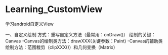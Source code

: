 # Learning_CustomView
学习android自定义View

一、自定义绘制
方式：重写自定义方法（最常用：onDraw()）
绘制的关键：Canvas
-Canvas的绘制类方法：drawXXX(关键参数：Paint)
-Canvas的辅助类绘制方法：范围裁剪（clipXXX()）和几何变换（Matrix）
